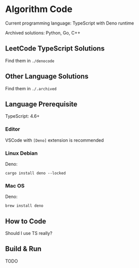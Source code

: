 # Algorithm Code
Current programming language: TypeScript with Deno runtime

Archived solutions: Python, Go, C++

## LeetCode TypeScript Solutions
Find them in ```./denocode```

## Other Language Solutions

Find them in ```./.archived```

## Language Prerequisite

TypeScript: 4.6+

### Editor
VSCode with ```[Deno]``` extension is recommended

### Linux Debian
Deno:

```
cargo install deno --locked
```

### Mac OS
Deno:

```
brew install deno
```

## How to Code
Should I use TS really?

## Build & Run
TODO

